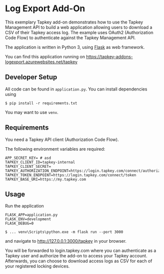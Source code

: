 # Log Export Add-On

This exemplary Tapkey add-on demonstrates how to use the Tapkey Management API
to build a web application allowing users to download a CSV of their Tapkey
access log. The example uses OAuth2 (Authorization Code Flow) to authenticate
against the Tapkey Management API.

The application is written in Python 3, using
[Flask](https://github.com/pallets/flask) as web framework.

You can find this application running on
https://tapkey-addons-logexport.azurewebsites.net/tapkey

## Developer Setup

All code can be found in `application.py`. You can install dependencies using

```
$ pip install -r requirements.txt
```
You may want to use `venv`.

## Requirements

You need a Tapkey API client (Authorization Code Flow).

The following environment variables are required:

```
APP_SECRET_KEY= # asd
TAPKEY_CLIENT_ID=tapkey-internal
TAPKEY_CLIENT_SECRET=
TAPKEY_AUTHORIZATION_ENDPOINT=https://login.tapkey.com/connect/authorize
TAPKEY_TOKEN_ENDPOINT=https://login.tapkey.com/connect/token
TAPKEY_BASE_URI=https://my.tapkey.com
```

## Usage

Run the application

```
FLASK_APP=application.py
FLASK_ENV=development
FLASK_DEBUG=0

$ ... venv\Scripts\python.exe -m flask run --port 3000
```

and navigate to http://127.0.0.1:3000/tapkey in your browser.

You will be forwarded to login.tapkey.com where you can authenticate as a
Tapkey user and authorize the add-on to access your Tapkey account. Afterwards,
you can choose to download access logs as CSV for each of your registered
locking devices.
